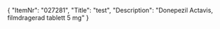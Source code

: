 {
  "ItemNr": "027281",
  "Title": "test",
  "Description": "Donepezil Actavis, filmdragerad tablett 5 mg"
}